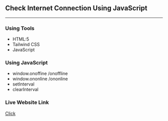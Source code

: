 ## Check Internet Connection Using JavaScript
*****

### Using Tools
* HTML:5
* Tailwind CSS
* JavaScript

### Using JavaScript 
* window.onoffine /onoffline
* window.ononline /ononline
* setInterval
* clearInterval

### Live Website Link
<a href=''>Click</a>
